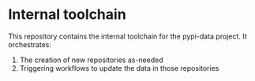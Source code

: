 # Internal toolchain

This repository contains the internal toolchain for the pypi-data project. It orchestrates:
1. The creation of new repositories as-needed
2. Triggering workflows to update the data in those repositories
